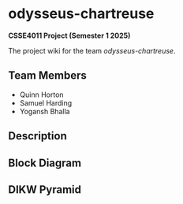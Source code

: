 # odysseus-chartreuse
**CSSE4011 Project (Semester 1 2025)**

The project wiki for the team *odysseus-chartreuse*. 

## Team Members
- Quinn Horton
- Samuel Harding
- Yogansh Bhalla

## Description

## Block Diagram

## DIKW Pyramid
